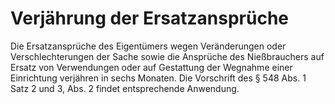 # Verjährung der Ersatzansprüche

Die Ersatzansprüche des Eigentümers wegen Veränderungen oder Verschlechterungen der Sache sowie die Ansprüche des Nießbrauchers auf Ersatz von Verwendungen oder auf Gestattung der Wegnahme einer Einrichtung verjähren in sechs Monaten. Die Vorschrift des § 548 Abs. 1 Satz 2 und 3, Abs. 2 findet entsprechende Anwendung.